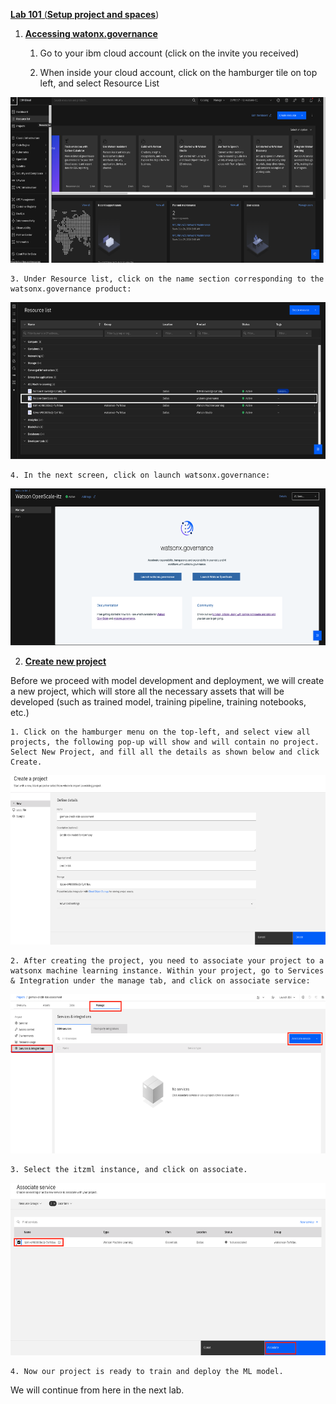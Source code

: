 <u>**Lab 101** (**Setup project and spaces**</u>)

1. **<u>Accessing watonx.governance</u>**

    1. Go to your ibm cloud account (click on the invite you received)

    2. When inside your cloud account, click on the hamburger tile on top left, and select Resource List

<img src="./images/media/image1.png" style="width:6.26806in;height:2.76319in" alt="A screenshot of a computer Description automatically generated" />

    3. Under Resource list, click on the name section corresponding to the watsonx.governance product:

<img src="./images/media/image2.png" style="width:6.26806in;height:2.60972in" alt="A screenshot of a computer Description automatically generated" />

    4. In the next screen, click on launch watsonx.governance:

<img src="./images/media/image3.png" style="width:6.26806in;height:2.6125in" alt="A screenshot of a computer Description automatically generated" />

2. **<u>Create new project</u>**

Before we proceed with model development and deployment, we will create a new project, which will store all the necessary assets that will be developed (such as trained model, training pipeline, training notebooks, etc.)

    1. Click on the hamburger menu on the top-left, and select view all projects, the following pop-up will show and will contain no project. Select New Project, and fill all the details as shown below and click Create.

<img src="./images/media/image4.png" style="width:6.26806in;height:2.83194in" alt="A screenshot of a computer Description automatically generated" />

    2. After creating the project, you need to associate your project to a watsonx machine learning instance. Within your project, go to Services & Integration under the manage tab, and click on associate service:

<img src="./images/media/image5.png" style="width:6.26806in;height:2.64861in" alt="A screenshot of a computer Description automatically generated" />

    3. Select the itzml instance, and click on associate.

<img src="./images/media/image6.png" style="width:6.26806in;height:2.88264in" alt="A screenshot of a computer Description automatically generated" />

    4. Now our project is ready to train and deploy the ML model.

We will continue from here in the next lab.
